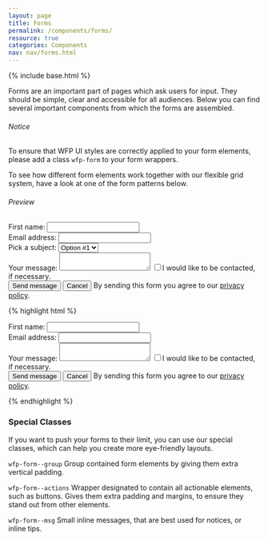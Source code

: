 ```yaml
---
layout: page
title: Forms
permalink: /components/forms/
resource: true
categories: Components
nav: nav/forms.html
---
```

{% include base.html %}

Forms are an important part of pages which ask users for input. They should be simple, clear and accessible for all audiences. Below you can find several important components from which the forms are assembled.

<div class="notice">
  <h6>Notice</h6>
  <p>To ensure that WFP UI styles are correctly applied to your form elements, please add a class <code>wfp-form</code> to your form wrappers.</p>
</div>

To see how different form elements work together with our flexible grid system, have a look at one of the form patterns below.

###### Preview
<div class="preview simple wfp-form--stacked wfp-grid">
  <div class="wfp-u-1-2 wfp-box--flat">
    <label for="first-name">First name:</label>
    <input type="text" id="first-name" name="first-name">
  </div>
  <div class="wfp-u-1-2 wfp-box--flat">
    <label for="email">Email address:</label>
    <input type="email" id="email" name="email">
  </div>
  <div class="wfp-u-1 wfp-box--flat">
    <label for="selection">Pick a subject:</label>
    <select id="selection">
      <option value="1">Option #1</option>
      <option value="2">Option #2</option>
      <option value="3">Option #3</option>
    </select>
  </div>
  <div class="wfp-u-1 wfp-box--flat">
    <label for="message">Your message:</label>
    <textarea name="message" id="message"></textarea>
    <label for="sample-1">
      <input type="checkbox" id="sample-1">I would like to be contacted, if necessary.
    </label>
  </div>
  <div class="wfp-u-1 wfp-box--flat">
    <div class="wfp-form--actions">
      <button class="wfp-btn--primary">Send message</button>
      <button class="wfp-btn">Cancel</button>
      <span class="wfp-form--msg">By sending this form you agree to our <a href="#">privacy policy</a>.</span>
    </div>
  </div>
</div>

{% highlight html %}
<form class="wfp-form--stacked wfp-grid">
  <div class="wfp-u-1-2 wfp-box--flat">
    <label for="first-name">First name:</label>
    <input type="text" id="first-name" name="first-name">
  </div>
  <div class="wfp-u-1-2 wfp-box--flat">
    <label for="email">Email address:</label>
    <input type="email" id="email" name="email">
  </div>
  <div class="wfp-u-1 wfp-box--flat">
    <label for="message">Your message:</label>
    <textarea name="message" id="message"></textarea>
    <label for="sample-1">
      <input type="checkbox" id="sample-1">I would like to be contacted, if necessary.
    </label>
  </div>
  <div class="wfp-u-1 wfp-box--flat">
    <div class="wfp-form--actions">
      <button class="wfp-btn--primary">Send message</button>
      <button class="wfp-btn">Cancel</button>
      <span class="wfp-form--msg">By sending this form you agree to our <a href="#">privacy policy</a>.</span>
    </div>
  </div>
</form>
{% endhighlight %}

### Special Classes
If you want to push your forms to their limit, you can use our special classes, which can help you create more eye-friendly layouts.

`wfp-form--group`
Group contained form elements by giving them extra vertical padding.

`wfp-form--actions`
Wrapper designated to contain all actionable elements, such as buttons. Gives them extra padding and margins, to ensure they stand out from other elements.

`wfp-form--msg`
Small inline messages, that are best used for notices, or inline tips.
